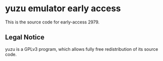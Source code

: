yuzu emulator early access
=============

This is the source code for early-access 2979.

## Legal Notice

yuzu is a GPLv3 program, which allows fully free redistribution of its source code.